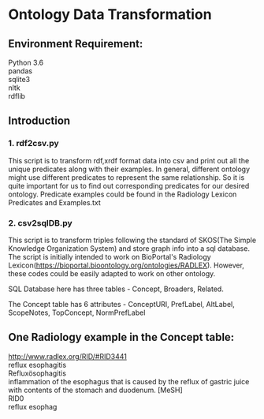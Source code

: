 # Ontology Data Transformation

## Environment Requirement:
Python 3.6<br/>  pandas<br/>  sqlite3<br/> nltk<br/>  rdflib

## Introduction

### 1. rdf2csv.py

This script is to transform rdf,xrdf format data into csv and print out all the unique predicates along with their examples. In general, different ontology might use different predicates to represent the same relationship. So it is quite important for us to find out corresponding predicates for our desired ontology. Predicate examples could be found in the Radiology Lexicon Predicates and Examples.txt

### 2. csv2sqlDB.py

This script is to transform triples following the standard of SKOS(The Simple Knowledge Organization System) and store graph info into a sql database. The script is initially intended to work on BioPortal's Radiology Lexicon(https://bioportal.bioontology.org/ontologies/RADLEX). However, these codes could be easily adapted to work on other ontology.

SQL Database here has three tables - Concept, Broaders, Related.

The Concept table has 6 attributes - ConceptURI, PrefLabel, AltLabel, ScopeNotes, TopConcept, NormPrefLabel

## One Radiology example in the Concept table:

http://www.radlex.org/RID/#RID3441<br/>
reflux esophagitis<br/>
Refluxösophagitis<br/>
inflammation of the esophagus that is caused by the reflux of gastric juice with contents of the stomach and duodenum. [MeSH]<br/>
RID0<br/>
reflux esophag


